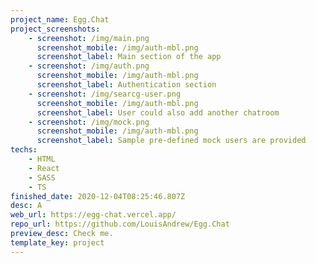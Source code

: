 ```yaml
---
project_name: Egg.Chat
project_screenshots:
    - screenshot: /img/main.png
      screenshot_mobile: /img/auth-mbl.png
      screenshot_label: Main section of the app
    - screenshot: /img/auth.png
      screenshot_mobile: /img/auth-mbl.png
      screenshot_label: Authentication section
    - screenshot: /img/searcg-user.png
      screenshot_mobile: /img/auth-mbl.png
      screenshot_label: User could also add another chatroom
    - screenshot: /img/mock.png
      screenshot_mobile: /img/auth-mbl.png
      screenshot_label: Sample pre-defined mock users are provided
techs:
    - HTML
    - React
    - SASS
    - TS
finished_date: 2020-12-04T08:25:46.807Z
desc: A
web_url: https://egg-chat.vercel.app/
repo_url: https://github.com/LouisAndrew/Egg.Chat
preview_desc: Check me.
template_key: project
---
```

